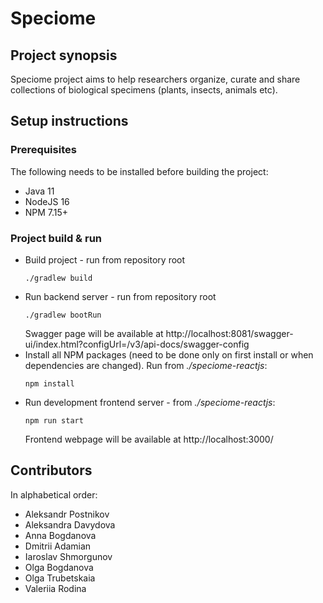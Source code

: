 # Speciome
## Project synopsis
Speciome project aims to help researchers organize, curate and share collections
of biological specimens (plants, insects, animals etc).

## Setup instructions
### Prerequisites
The following needs to be installed before building the project:
* Java 11
* NodeJS 16
* NPM 7.15+

### Project build & run
* Build project - run from repository root
  ```shell
  ./gradlew build
  ```
* Run backend server - run from repository root
  ```shell
  ./gradlew bootRun
  ```
  Swagger page will be available at http://localhost:8081/swagger-ui/index.html?configUrl=/v3/api-docs/swagger-config
* Install all NPM packages (need to be done only on first install or when dependencies are changed). 
  Run from *./speciome-reactjs*:
  ```shell
  npm install
  ```
* Run development frontend server - from *./speciome-reactjs*:
  ```shell
  npm run start
  ```
  Frontend webpage will be available at http://localhost:3000/

## Contributors
In alphabetical order:
* Aleksandr Postnikov
* Aleksandra Davydova
* Anna Bogdanova
* Dmitrii Adamian
* Iaroslav Shmorgunov
* Olga Bogdanova
* Olga Trubetskaia
* Valeriia Rodina
